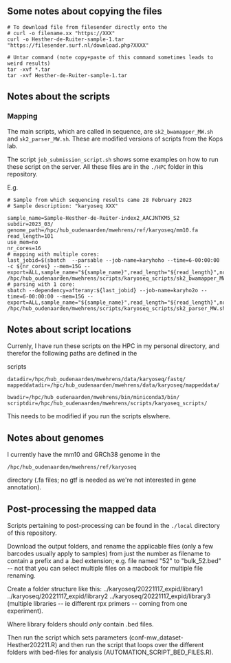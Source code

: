 



## Some notes about copying the files

```
# To download file from filesender directly onto the 
# curl -o filename.xx "https://XXX"
curl -o Hesther-de-Ruiter-sample-1.tar "https://filesender.surf.nl/download.php?XXXX"

# Untar command (note copy+paste of this command sometimes leads to weird results)
tar -xvf *.tar
tar -xvf Hesther-de-Ruiter-sample-1.tar
```

## Notes about the scripts

### Mapping

The main scripts, which are called in sequence, are `sk2_bwamapper_MW.sh` and 
`sk2_parser_MW.sh`. These are modified versions of scripts from the Kops lab.

The script `job_submission_script.sh` shows some examples on how to run these 
script on the server. All these files are in the `./HPC` folder in this repository.

E.g.

```
# Sample from which sequencing results came 28 February 2023
# Sample description: "karyoseq XXX"

sample_name=Sample-Hesther-de-Ruiter-index2_AACJNTKM5_S2
subdir=2023_03/
genome_path=/hpc/hub_oudenaarden/mwehrens/ref/karyoseq/mm10.fa
read_length=101
use_mem=no
nr_cores=16
# mapping with multiple cores:
last_jobid=$(sbatch  --parsable --job-name=karyhoho --time=6-00:00:00 -c ${nr_cores} --mem=15G --export=ALL,sample_name="${sample_name}",read_length="${read_length}",nr_cores="${nr_cores}",use_mem="${use_mem}",genome_path="${genome_path}" /hpc/hub_oudenaarden/mwehrens/scripts/karyoseq_scripts/sk2_bwamapper_MW.sh)
# parsing with 1 core:
sbatch --dependency=afterany:${last_jobid} --job-name=karyho2o --time=6-00:00:00 --mem=15G --export=ALL,sample_name="${sample_name}",read_length="${read_length}",nr_cores="${nr_cores}",use_mem="${use_mem}",genome_path="${genome_path}" /hpc/hub_oudenaarden/mwehrens/scripts/karyoseq_scripts/sk2_parser_MW.sh

```

## Notes about script locations

Currenly, I have run these scripts on the HPC in my personal directory,
and therefor the following paths are defined in the 

scripts

```
datadir=/hpc/hub_oudenaarden/mwehrens/data/karyoseq/fastq/
mappeddatadir=/hpc/hub_oudenaarden/mwehrens/data/karyoseq/mappeddata/

bwadir=/hpc/hub_oudenaarden/mwehrens/bin/miniconda3/bin/ 
scriptdir=/hpc/hub_oudenaarden/mwehrens/scripts/karyoseq_scripts/
```
This needs to be modified if you run the scripts elswhere.

## Notes about genomes

I currently have the mm10 and GRCh38 genome in the 
```
/hpc/hub_oudenaarden/mwehrens/ref/karyoseq
```
directory (.fa files; no gtf is needed as we're not interested in gene annotation).


## Post-processing the mapped data

Scripts pertaining to post-processing can be found in the `./local` directory of this repository.

Download the output folders, and rename the applicable files (only a few barcodes
usually apply to samples) from just the number as filename to contain a prefix
and a .bed extension; e.g. file named "52" to "bulk_52.bed" -- not that you can
select multiple files on a macbook for multiple file renaming.

Create a folder structure like this:
../karyoseq/20221117_expid/library1
../karyoseq/20221117_expid/library2
../karyoseq/20221117_expid/library3
(multiple libraries -- ie different rpx primers -- coming from one experiment).

Where library folders should *only* contain .bed files.

Then run the script which sets parameters (conf-mw_dataset-Hesther202211.R) and
then run the script that loops over the different folders with bed-files
for analysis (AUTOMATION_SCRIPT_BED_FILES.R).
  